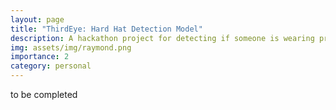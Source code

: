 ```yaml
---
layout: page
title: "ThirdEye: Hard Hat Detection Model"
description: A hackathon project for detecting if someone is wearing protective gear or not.
img: assets/img/raymond.png
importance: 2
category: personal
---
```


to be completed
